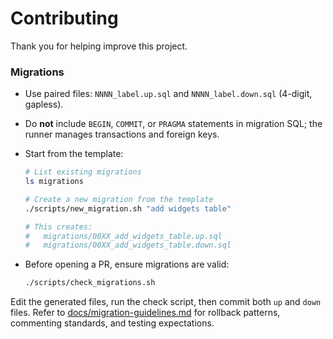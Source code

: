 # Contributing

Thank you for helping improve this project.

### Migrations

- Use paired files: `NNNN_label.up.sql` and `NNNN_label.down.sql` (4-digit, gapless).
- Do **not** include `BEGIN`, `COMMIT`, or `PRAGMA` statements in migration SQL; the runner manages transactions and foreign keys.
- Start from the template:

  ```sh
  # List existing migrations
  ls migrations

  # Create a new migration from the template
  ./scripts/new_migration.sh "add widgets table"

  # This creates:
  #   migrations/00XX_add_widgets_table.up.sql
  #   migrations/00XX_add_widgets_table.down.sql
  ```

- Before opening a PR, ensure migrations are valid:

  ```sh
  ./scripts/check_migrations.sh
  ```

Edit the generated files, run the check script, then commit both `up` and `down` files.
Refer to [docs/migration-guidelines.md](docs/migration-guidelines.md) for rollback patterns, commenting standards, and testing expectations.
